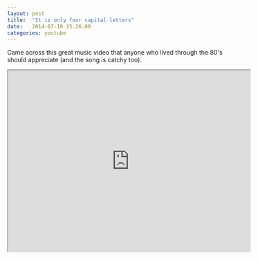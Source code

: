 ```yaml
---
layout: post
title:  "It is only four capital letters"
date:   2014-07-10 15:26:00
categories: youtube
---
```


Came across this great music video that anyone who lived through the 80's should appreciate (and the song is catchy too).

<iframe width="560" height="420" src="http://www.youtube.com/embed/GiDsLRQg_g4?color=white&amp;theme=light"></iframe>

